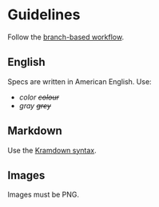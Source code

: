 # Guidelines

Follow the [branch-based workflow][flow].

## English

Specs are written in American English. Use:

* *color* ~~*colour*~~
* *gray* ~~*grey*~~

## Markdown

Use the [Kramdown syntax][kram].

## Images

Images must be PNG.

[flow]: https://guides.github.com/introduction/flow/
[kram]: http://kramdown.gettalong.org/syntax.html
